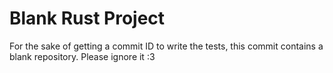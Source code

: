 # Blank Rust Project

For the sake of getting a commit ID to write the tests, this commit contains a blank repository. Please ignore it :3
